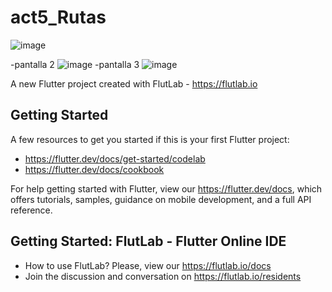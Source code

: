# act5_Rutas
![image](https://github.com/user-attachments/assets/fc331f7c-63fb-4b16-855d-90fe89c14f8e)

-pantalla 2
![image](https://github.com/user-attachments/assets/eee5136b-f521-4712-809d-422005e807af)
-pantalla 3
![image](https://github.com/user-attachments/assets/c08fa6da-5c24-43e1-a140-6272773bb64d)




A new Flutter project created with FlutLab - https://flutlab.io

## Getting Started

A few resources to get you started if this is your first Flutter project:

- https://flutter.dev/docs/get-started/codelab
- https://flutter.dev/docs/cookbook

For help getting started with Flutter, view our
https://flutter.dev/docs, which offers tutorials,
samples, guidance on mobile development, and a full API reference.

## Getting Started: FlutLab - Flutter Online IDE

- How to use FlutLab? Please, view our https://flutlab.io/docs
- Join the discussion and conversation on https://flutlab.io/residents
